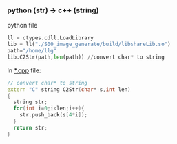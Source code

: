 ### python (str) -> c++ (string)
python file
```python
ll = ctypes.cdll.LoadLibrary
lib = ll("./S00_image_generate/build/libshareLib.so")
path="/home/llg"
lib.C2Str(path,len(path)) //convert char* to string
```
In [*.cpp]() file:
```c++
// convert char* to string
extern "C" string C2Str(char* s,int len) 
{
  string str;
  for(int i=0;i<len;i++){
    str.push_back(s[4*i]);
  }
  return str;
}
```
